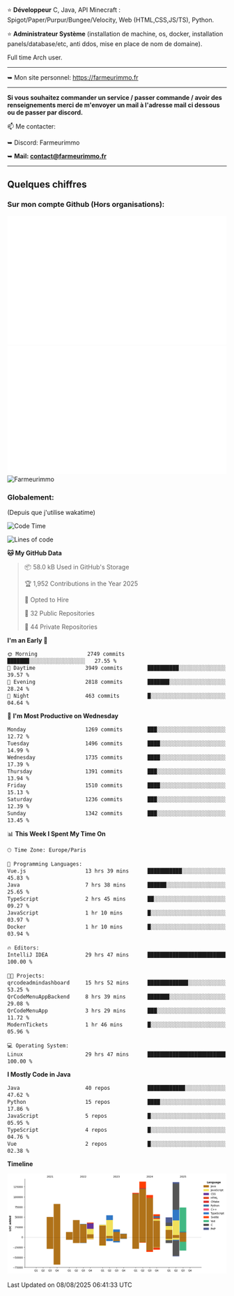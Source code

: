 ⭐ **Développeur** C, Java, API Minecraft : Spigot/Paper/Purpur/Bungee/Velocity, Web (HTML,CSS,JS/TS), Python.

⭐ **Administrateur Système** (installation de machine, os, docker, installation panels/database/etc, anti ddos, mise en place de nom de domaine).

Full time Arch user.

---

➥ Mon site personnel: https://farmeurimmo.fr

---

**Si vous souhaitez commander un service / passer commande / avoir des renseignements merci de m'envoyer un mail à l'adresse mail ci dessous ou de passer par discord.**

📫 Me contacter:
 
   ➥ Discord: Farmeurimmo
   
   ➥ **Mail: contact@farmeurimmo.fr**

---
## Quelques chiffres

### Sur mon compte Github (Hors organisations):

<a href="https://github.com/Farmeurimmo/github-stats">
<img src="https://github.com/Farmeurimmo/github-stats/blob/master/generated/overview.svg#gh-dark-mode-only" />
<img src="https://github.com/Farmeurimmo/github-stats/blob/master/generated/languages.svg#gh-dark-mode-only" />
</a>

<img src="https://komarev.com/ghpvc/?username=Farmeurimmo" alt="Farmeurimmo" />

### Globalement:

(Depuis que j'utilise wakatime)
<!--START_SECTION:waka-->
![Code Time](http://img.shields.io/badge/Code%20Time-2%2C324%20hrs%208%20mins-blue)

![Lines of code](https://img.shields.io/badge/From%20Hello%20World%20I%27ve%20Written-1.0%20million%20lines%20of%20code-blue)

**🐱 My GitHub Data** 

> 📦 58.0 kB Used in GitHub's Storage 
 > 
> 🏆 1,952 Contributions in the Year 2025
 > 
> 💼 Opted to Hire
 > 
> 📜 32 Public Repositories 
 > 
> 🔑 44 Private Repositories 
 > 
**I'm an Early 🐤** 

```text
🌞 Morning                2749 commits        ███████░░░░░░░░░░░░░░░░░░   27.55 % 
🌆 Daytime                3949 commits        ██████████░░░░░░░░░░░░░░░   39.57 % 
🌃 Evening                2818 commits        ███████░░░░░░░░░░░░░░░░░░   28.24 % 
🌙 Night                  463 commits         █░░░░░░░░░░░░░░░░░░░░░░░░   04.64 % 
```
📅 **I'm Most Productive on Wednesday** 

```text
Monday                   1269 commits        ███░░░░░░░░░░░░░░░░░░░░░░   12.72 % 
Tuesday                  1496 commits        ████░░░░░░░░░░░░░░░░░░░░░   14.99 % 
Wednesday                1735 commits        ████░░░░░░░░░░░░░░░░░░░░░   17.39 % 
Thursday                 1391 commits        ███░░░░░░░░░░░░░░░░░░░░░░   13.94 % 
Friday                   1510 commits        ████░░░░░░░░░░░░░░░░░░░░░   15.13 % 
Saturday                 1236 commits        ███░░░░░░░░░░░░░░░░░░░░░░   12.39 % 
Sunday                   1342 commits        ███░░░░░░░░░░░░░░░░░░░░░░   13.45 % 
```


📊 **This Week I Spent My Time On** 

```text
🕑︎ Time Zone: Europe/Paris

💬 Programming Languages: 
Vue.js                   13 hrs 39 mins      ███████████░░░░░░░░░░░░░░   45.83 % 
Java                     7 hrs 38 mins       ██████░░░░░░░░░░░░░░░░░░░   25.65 % 
TypeScript               2 hrs 45 mins       ██░░░░░░░░░░░░░░░░░░░░░░░   09.27 % 
JavaScript               1 hr 10 mins        █░░░░░░░░░░░░░░░░░░░░░░░░   03.97 % 
Docker                   1 hr 10 mins        █░░░░░░░░░░░░░░░░░░░░░░░░   03.94 % 

🔥 Editors: 
IntelliJ IDEA            29 hrs 47 mins      █████████████████████████   100.00 % 

🐱‍💻 Projects: 
qrcodeadmindashboard     15 hrs 52 mins      █████████████░░░░░░░░░░░░   53.25 % 
QrCodeMenuAppBackend     8 hrs 39 mins       ███████░░░░░░░░░░░░░░░░░░   29.08 % 
QrCodeMenuApp            3 hrs 29 mins       ███░░░░░░░░░░░░░░░░░░░░░░   11.72 % 
ModernTickets            1 hr 46 mins        █░░░░░░░░░░░░░░░░░░░░░░░░   05.96 % 

💻 Operating System: 
Linux                    29 hrs 47 mins      █████████████████████████   100.00 % 
```

**I Mostly Code in Java** 

```text
Java                     40 repos            ████████████░░░░░░░░░░░░░   47.62 % 
Python                   15 repos            ████░░░░░░░░░░░░░░░░░░░░░   17.86 % 
JavaScript               5 repos             █░░░░░░░░░░░░░░░░░░░░░░░░   05.95 % 
TypeScript               4 repos             █░░░░░░░░░░░░░░░░░░░░░░░░   04.76 % 
Vue                      2 repos             █░░░░░░░░░░░░░░░░░░░░░░░░   02.38 % 
```



**Timeline**

![Lines of Code chart](https://raw.githubusercontent.com/Farmeurimmo/Farmeurimmo/main/assets/bar_graph.png)


 Last Updated on 08/08/2025 06:41:33 UTC
<!--END_SECTION:waka-->
